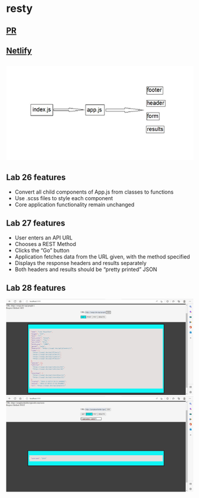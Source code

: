 # resty
## [PR](https://github.com/qaisalmanasra/resty/pull/)
## [Netlify](https://roaring-chaja-db8135.netlify.app/)
## ![](./UML1.jpg)
## Lab 26 features 
* Convert all child components of App.js from classes to functions
* Use .scss files to style each component
* Core application functionality remain unchanged
## Lab 27 features 
* User enters an API URL
* Chooses a REST Method
* Clicks the “Go” button
* Application fetches data from the URL given, with the method specified
* Displays the response headers and results separately
* Both headers and results should be “pretty printed” JSON
## Lab 28 features 
![get](./getTest.jpg)
![post](./postTest.jpg)
